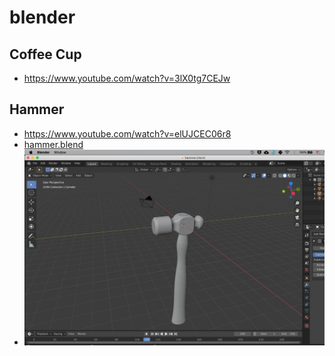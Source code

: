 # blender

## Coffee Cup
- https://www.youtube.com/watch?v=3lX0tg7CEJw

## Hammer
- https://www.youtube.com/watch?v=elUJCEC06r8
- [hammer.blend](./hammer.blend)
- ![hammer preview](https://github.com/facutk/blender/blob/master/hammer.jpg?raw=true)